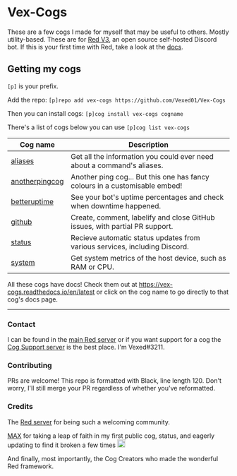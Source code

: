 # Vex-Cogs

These are a few cogs I made for myself that may be useful to others. Mostly utility-based.
These are for [Red V3](https://github.com/Cog-Creators/Red-DiscordBot/), an open source self-hosted Discord bot. If this is your first time with Red,
take a look at the [docs](https://docs.discord.red/en/stable/).

## Getting my cogs

`[p]` is your prefix.

Add the repo: `[p]repo add vex-cogs https://github.com/Vexed01/Vex-Cogs`

Then you can install cogs: `[p]cog install vex-cogs cogname`

There's a list of cogs below you can use `[p]cog list vex-cogs`

| Cog name | Description |
| --- | --- |
| [aliases](https://vex-cogs.readthedocs.io/en/latest/aliases.html) | Get all the information you could ever need about a command's aliases. |
| [anotherpingcog](https://vex-cogs.readthedocs.io/en/latest/anotherpingcog.html) | Another ping cog... But this one has fancy colours in a customisable embed! |
| [betteruptime](https://vex-cogs.readthedocs.io/en/latest/betteruptime.html) | See your bot's uptime percentages and check when downtime happened. |
| [github](https://vex-cogs.readthedocs.io/en/latest/github.html) | Create, comment, labelify and close GitHub issues, with partial PR support. |
| [status](https://vex-cogs.readthedocs.io/en/latest/status.html) | Recieve automatic status updates from various services, including Discord. |
| [system](https://vex-cogs.readthedocs.io/en/latest/system.html) | Get system metrics of the host device, such as RAM or CPU. |

All these cogs have docs! Check them out at <https://vex-cogs.readthedocs.io/en/latest> or click on the cog name to go directly to that cog's docs page.

---

### Contact

I can be found in the [main Red server](https://discord.gg/red) or if you want support for a cog the [Cog Support server](https://discord.gg/GET4DVk) is the best place. I'm Vexed#3211.

### Contributing

PRs are welcome! This repo is formatted with Black, line length 120. Don't worry, I'll still merge your PR regardless of whether you've reformatted.

### Credits

The [Red server](https://discord.gg/red) for being such a welcoming community.

[MAX](https://github.com/maxbooiii) for taking a leap of faith in my first public cog, status, and eagerly updating to find it broken a few times
<img src="https://media.discordapp.net/attachments/133251234164375552/813322657185136650/aha.png" alt="aha" width="18" height="18">

And finally, most importantly, the Cog Creators who made the wonderful Red framework.
